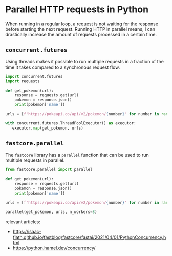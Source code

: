 # Parallel HTTP requests in Python

When running in a regular loop, a request is not waiting for the response before starting the next request.
Running HTTP in parallel means, I can drastically increase the amount of requests processed in a certain time.

## `concurrent.futures`

Using threads makes it possible to run multiple requests in a fraction of the time it takes compared to a synchronous request flow.

```python
import concurrent.futures
import requests

def get_pokemon(url):
    response = requests.get(url)
    pokemon = response.json()
    print(pokemon['name'])

urls = [f'https://pokeapi.co/api/v2/pokemon/{number}' for number in range(1,151)]

with concurrent.futures.ThreadPoolExecutor() as executor:
   executor.map(get_pokemon, urls)
```

## `fastcore.parallel`

The `fastcore` library has a `parallel` function that can be used to run multiple requests in parallel.

```python
from fastcore.parallel import parallel

def get_pokemon(url):
    response = requests.get(url)
    pokemon = response.json()
    print(pokemon['name'])

urls = [f'https://pokeapi.co/api/v2/pokemon/{number}' for number in range(1,151)]

parallel(get_pokemon, urls, n_workers=8)
```

relevant articles:

- https://isaac-flath.github.io/fastblog/fastcore/fastai/2021/04/01/PythonConcurrency.html
- https://python.hamel.dev/concurrency/
